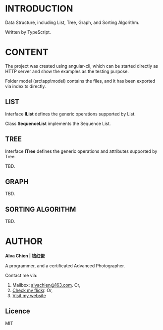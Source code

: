 # INTRODUCTION
Data Structure, including List, Tree, Graph, and Sorting Algorithm. 

Written by TypeScript.

# CONTENT
The project was created using angular-cli, which can be started directly as HTTP server and show the examples as the testing purpose.

Folder model (src\app\model) contains the files, and it has been exported via index.ts directly.

## LIST
Interface **IList** defines the generic operations supported by List.

Class **SequenceList** implements the Sequence List.

## TREE
Interface **ITree** defines the generic operations and attributes supported by Tree.

TBD.

## GRAPH
TBD.

## SORTING ALGORITHM
TBD.

# AUTHOR
**Alva Chien | 钱红俊**

A programmer, and a certificated Advanced Photographer.  
 
Contact me via:

1. Mailbox: alvachien@163.com. Or,
2. [Check my flickr](http://www.flickr.com/photos/alvachien). Or,
3. [Visit my website](http://www.alvachien.com)

## Licence
MIT
